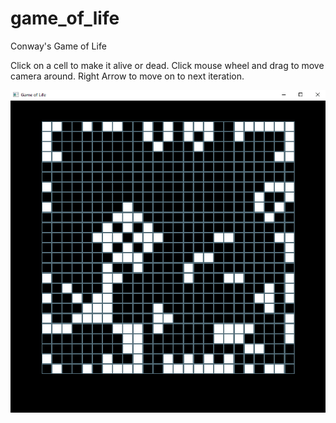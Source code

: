 # game_of_life
Conway's Game of Life

Click on a cell to make it alive or dead.
Click mouse wheel and drag to move camera around.
Right Arrow to move on to next iteration.

![Screenshot](game_of_life_screenshot.png)